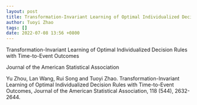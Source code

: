 ```yaml
---
layout: post
title: Transformation-Invariant Learning of Optimal Individualized Decision Rules with Time-to-Event Outcomes
author: Tuoyi Zhao
tags: []
date: 2022-07-08 13:56 +0800
---
```

Transformation-Invariant Learning of Optimal Individualized Decision Rules with Time-to-Event Outcomes

Journal of the American Statistical Association

Yu Zhou, Lan Wang, Rui Song and Tuoyi Zhao. Transformation-Invariant Learning of Optimal Individualized Decision Rules with Time-to-Event Outcomes,  Journal of the American Statistical Association, 118 (544), 2632-2644.
